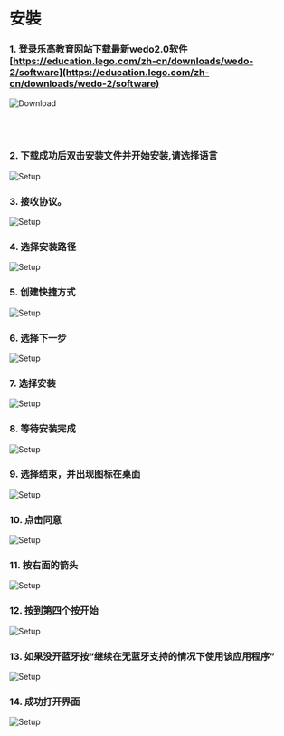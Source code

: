 ﻿# 安裝
### 1. 登录乐高教育网站下载最新wedo2.0软件 [https://education.lego.com/zh-cn/downloads/wedo-2/software](https://education.lego.com/zh-cn/downloads/wedo-2/software)

![Download](/resource/download.PNG)

<br><br>

### 2. 下载成功后双击安装文件并开始安装,请选择语言

![Setup](/resource/setup1.PNG)



### 3. 接收协议。

![Setup](/resource/setup2.PNG)



### 4. 选择安装路径

![Setup](/resource/setup3.PNG)



### 5. 创建快捷方式

![Setup](/resource/setup4.PNG)



### 6. 选择下一步

![Setup](/resource/setup5.PNG)



### 7. 选择安装

![Setup](/resource/setup6.PNG)



### 8. 等待安装完成

![Setup](/resource/setup7.PNG)



### 9. 选择结束，并出现图标在桌面

![Setup](/resource/setup8.PNG)



### 10. 点击同意

![Setup](/resource/setup9.PNG)



### 11. 按右面的箭头

![Setup](/resource/setup10.PNG)



### 12. 按到第四个按开始

![Setup](/resource/setup11.PNG)



### 13. 如果没开蓝牙按“继续在无蓝牙支持的情况下使用该应用程序”

![Setup](/resource/setup12.PNG)



### 14. 成功打开界面

![Setup](/resource/setup13.PNG)
